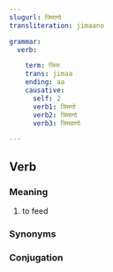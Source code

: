 ```yaml
---
slugurl: जिमाणो
transliteration: jimaano

grammar: 
  verb:

    term: जिमा
    trans: jimaa
    ending: aa
    causative:
      self: 2
      verb1: जिमणो
      verb2: जिमाणो
      verb3: जिमवाणो

---
```


## Verb

### Meaning

1. to feed

### Synonyms

<word-synonyms :syns="['खवाणो']" ></word-synonyms>

### Conjugation

<verb-conj :grammar="grammar"></verb-conj>
